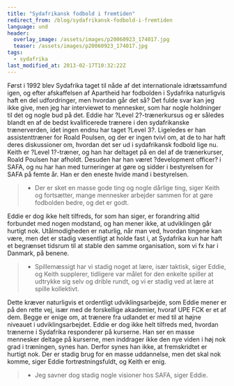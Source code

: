 ```yaml
---
title: "Sydafrikansk fodbold i fremtiden"
redirect_from: /blog/sydafrikansk-fodbold-i-fremtiden
language: und
header:
  overlay_image: /assets/images/p20060923_174017.jpg
  teaser: /assets/images/p20060923_174017.jpg
tags:
  - sydafrika
last_modified_at: 2013-02-17T10:32:22Z
---
```


Først i 1992 blev Sydafrika taget til nåde af det internationale idrætssamfund igen, og efter afskaffelsen af Apartheid har fodbolden i Sydafrika naturligvis haft en del udfordringer, men hvordan går det så? Det fulde svar kan jeg ikke give, men jeg har interviewet to mennesker, som har nogle holdninger til det og nogle bud på det. Eddie har ?Level 2?-trænerkursus og er således blandt en af de bedst kvalificerede trænere i den sydafrikanske trænerverden, idet ingen endnu har taget ?Level 3?. Ligeledes er han assistenttræner for Roald Poulsen, og der er ingen tvivl om, at de to har haft deres diskussioner om, hvordan det ser ud i sydafrikansk fodbold lige nu. Keith er ?Level 1?-træner, og han har deltaget på en del af de trænerkurser, Roald Poulsen har afholdt. Desuden har han været ?development officer? i SAFA, og nu har han med turneringer at gøre og sidder i bestyrelsen for SAFA på femte år. Han er den eneste hvide mand i bestyrelsen.

> - Der er sket en masse gode ting og nogle dårlige ting, siger Keith og fortsætter, mange mennesker arbejder sammen for at gøre fodbolden bedre, og det er godt.

Eddie er dog ikke helt tilfreds, for som han siger, er forandring altid forbundet med nogen modstand, og han mener ikke, at udviklingen går hurtigt nok. Utålmodigheden er naturlig, når man ved, hvordan tingene kan være, men det er stadig væsentligt at holde fast i, at Sydafrika kun har haft et begrænset tidsrum til at stable den samme organisation, som vi fx har i Danmark, på benene.

> - Spillemæssigt har vi stadig noget at lære, især taktisk, siger Eddie, og Keith supplerer, tidligere var målet for den enkelte spiller at udtrykke sig selv og drible rundt, og vi er stadig ved at lære at spille kollektivt.

Dette kræver naturligvis et ordentligt udviklingsarbejde, som Eddie mener er på den rette vej, især med de forskellige akademier, hvoraf UPE FCK er et af dem. Begge er enige om, at trænere fra udlandet er med til at højne niveauet i udviklingsarbejdet. Eddie er dog ikke helt tilfreds med, hvordan trænerne i Sydafrika responderer på kurserne. Han ser en masse mennesker deltage på kurserne, men inddrager ikke den nye viden i høj nok grad i træningen, synes han. Derfor synes han ikke, at fremskridtet er hurtigt nok. Der er stadig brug for en masse uddannelse, men det skal nok komme, siger Eddie fortrøstningsfuldt, og Keith er enig.

> - Jeg savner dog stadig nogle visioner hos SAFA, siger Eddie.
